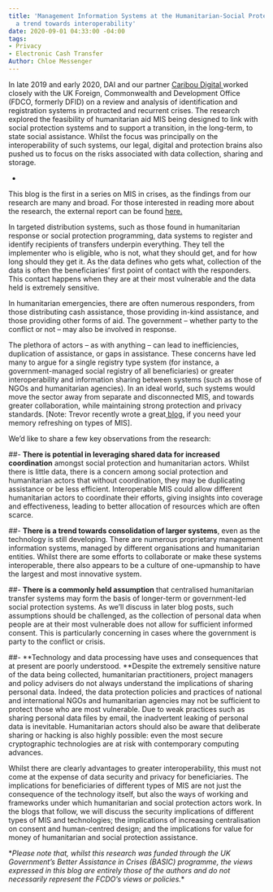 ```yaml
---
title: 'Management Information Systems at the Humanitarian-Social Protection Nexus:
  a trend towards interoperability'
date: 2020-09-01 04:33:00 -04:00
tags:
- Privacy
- Electronic Cash Transfer
Author: Chloe Messenger
---
```


In late 2019 and early 2020, DAI and our partner [Caribou Digital ](https://www.cariboudigital.net/)worked closely with the UK Foreign, Commonwealth and Development Office (FDCO, formerly DFID) on a review and analysis of identification and registration systems in protracted and recurrent crises. The research explored the feasibility of humanitarian aid MIS being designed to link with social protection systems and to support a transition, in the long-term, to state social assistance. Whilst the focus was principally on the interoperability of such systems, our legal, digital and protection brains also pushed us to focus on the risks associated with data collection, sharing and storage.

-


This blog is the first in a series on MIS in crises, as the findings from our research are many and broad. For those interested in reading more about the research, the external report can be found [here.](https://www.dai.com/uploads/bsic-MIS-2020.pdf)
<!--more-->

In targeted distribution systems, such as those found in humanitarian response or social protection programming, data systems to register and identify recipients of transfers underpin everything. They tell the implementer who is eligible, who is not, what they should get, and for how long should they get it. As the data defines who gets what, collection of the data is often the beneficiaries’ first point of contact with the responders. This contact happens when they are at their most vulnerable and the data held is extremely sensitive.

In humanitarian emergencies, there are often numerous responders, from those distributing cash assistance, those providing in-kind assistance, and those providing other forms of aid. The government – whether party to the conflict or not – may also be involved in response.

The plethora of actors – as with anything – can lead to inefficiencies, duplication of assistance, or gaps in assistance. These concerns have led many to argue for a single registry type system (for instance, a government-managed social registry of all beneficiaries) or greater interoperability and information sharing between systems (such as those of NGOs and humanitarian agencies). In an ideal world, such systems would move the sector away from separate and disconnected MIS, and towards greater collaboration, while maintaining strong protection and privacy standards. \[Note: Trevor recently wrote a great[ blog,](https://dai-global-digital.com/the-back-end-of-management-information-systems.html) if you need your memory refreshing on types of MIS\].

We’d like to share a few key observations from the research:

\##- **There is potential in leveraging shared data for increased coordination** amongst social protection and humanitarian actors. Whilst there is little data, there is a concern among social protection and humanitarian actors that without coordination, they may be duplicating assistance or be less efficient. Interoperable MIS could allow different humanitarian actors to coordinate their efforts, giving insights into coverage and effectiveness, leading to better allocation of resources which are often scarce.

\##- **There is a trend towards consolidation of larger systems**, even as the technology is still developing. There are numerous proprietary management information systems, managed by different organisations and humanitarian entities. Whilst there are some efforts to collaborate or make these systems interoperable, there also appears to be a culture of one-upmanship to have the largest and most innovative system.

\##- **There is a commonly held assumption** that centralised humanitarian transfer systems may form the basis of longer-term or government-led social protection systems. As we’ll discuss in later blog posts, such assumptions should be challenged, as the collection of personal data when people are at their most vulnerable does not allow for sufficient informed consent. This is particularly concerning in cases where the government is party to the conflict or crisis.

\##- **Technology and data processing have uses and consequences that at present are poorly understood. **Despite the extremely sensitive nature of the data being collected, humanitarian practitioners, project managers and policy advisers do not always understand the implications of sharing personal data. Indeed, the data protection policies and practices of national and international NGOs and humanitarian agencies may not be sufficient to protect those who are most vulnerable. Due to weak practices such as sharing personal data files by email, the inadvertent leaking of personal data is inevitable. Humanitarian actors should also be aware that deliberate sharing or hacking is also highly possible: even the most secure cryptographic technologies are at risk with contemporary computing advances.

Whilst there are clearly advantages to greater interoperability, this must not come at the expense of data security and privacy for beneficiaries. The implications for beneficiaries of different types of MIS are not just the consequence of the technology itself, but also the ways of working and frameworks under which humanitarian and social protection actors work. In the blogs that follow, we will discuss the security implications of different types of MIS and technologies; the implications of increasing centralisation on consent and human-centred design; and the implications for value for money of humanitarian and social protection assistance.

\**Please note that, whilst this research was funded through the UK Government’s Better Assistance in Crises (BASIC) programme, the views expressed in this blog are entirely those of the authors and do not necessarily represent the FCDO’s views or policies.*\*